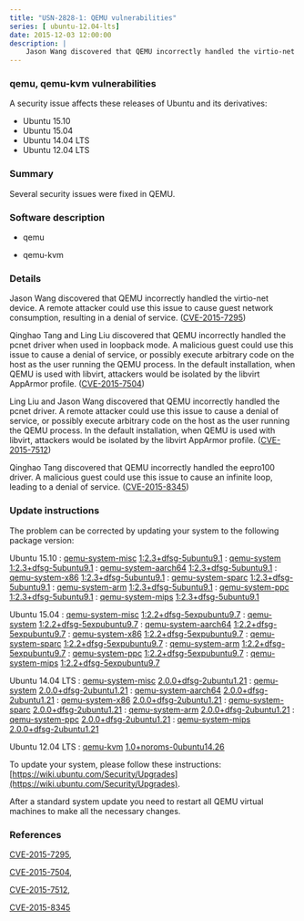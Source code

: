 ```yaml
---
title: "USN-2828-1: QEMU vulnerabilities"
series: [ ubuntu-12.04-lts]
date: 2015-12-03 12:00:00
description: |
    Jason Wang discovered that QEMU incorrectly handled the virtio-net device. A remote attacker could use this issue to cause guest network consumption, resulting in a denial of service. ([CVE-2015-7295](http://people.ubuntu.com/~ubuntu-security/cve/CVE-2015-7295))
--- 
```

 
 


### qemu, qemu-kvm vulnerabilities

A security issue affects these releases of Ubuntu and its derivatives:

* Ubuntu 15.10
* Ubuntu 15.04
* Ubuntu 14.04 LTS
* Ubuntu 12.04 LTS

### Summary

Several security issues were fixed in QEMU. 

### Software description

* qemu 

* qemu-kvm 

### Details

Jason Wang discovered that QEMU incorrectly handled the virtio-net device. A remote attacker could use this issue to cause guest network consumption, resulting in a denial of service. ([CVE-2015-7295](http://people.ubuntu.com/~ubuntu-security/cve/CVE-2015-7295))

Qinghao Tang and Ling Liu discovered that QEMU incorrectly handled the pcnet driver when used in loopback mode. A malicious guest could use this issue to cause a denial of service, or possibly execute arbitrary code on the host as the user running the QEMU process. In the default installation, when QEMU is used with libvirt, attackers would be isolated by the libvirt AppArmor profile. ([CVE-2015-7504](http://people.ubuntu.com/~ubuntu-security/cve/CVE-2015-7504))

Ling Liu and Jason Wang discovered that QEMU incorrectly handled the pcnet driver. A remote attacker could use this issue to cause a denial of service, or possibly execute arbitrary code on the host as the user running the QEMU process. In the default installation, when QEMU is used with libvirt, attackers would be isolated by the libvirt AppArmor profile. ([CVE-2015-7512](http://people.ubuntu.com/~ubuntu-security/cve/CVE-2015-7512))

Qinghao Tang discovered that QEMU incorrectly handled the eepro100 driver. A malicious guest could use this issue to cause an infinite loop, leading to a denial of service. ([CVE-2015-8345](http://people.ubuntu.com/~ubuntu-security/cve/CVE-2015-8345)) 

### Update instructions

The problem can be corrected by updating your system to the following package version:

Ubuntu 15.10
 : [qemu-system-misc](https://launchpad.net/ubuntu/+source/qemu) <span> [1:2.3+dfsg-5ubuntu9.1](https://launchpad.net/ubuntu/+source/qemu/1:2.3+dfsg-5ubuntu9.1) </span> 
 : [qemu-system](https://launchpad.net/ubuntu/+source/qemu) <span> [1:2.3+dfsg-5ubuntu9.1](https://launchpad.net/ubuntu/+source/qemu/1:2.3+dfsg-5ubuntu9.1) </span> 
 : [qemu-system-aarch64](https://launchpad.net/ubuntu/+source/qemu) <span> [1:2.3+dfsg-5ubuntu9.1](https://launchpad.net/ubuntu/+source/qemu/1:2.3+dfsg-5ubuntu9.1) </span> 
 : [qemu-system-x86](https://launchpad.net/ubuntu/+source/qemu) <span> [1:2.3+dfsg-5ubuntu9.1](https://launchpad.net/ubuntu/+source/qemu/1:2.3+dfsg-5ubuntu9.1) </span> 
 : [qemu-system-sparc](https://launchpad.net/ubuntu/+source/qemu) <span> [1:2.3+dfsg-5ubuntu9.1](https://launchpad.net/ubuntu/+source/qemu/1:2.3+dfsg-5ubuntu9.1) </span> 
 : [qemu-system-arm](https://launchpad.net/ubuntu/+source/qemu) <span> [1:2.3+dfsg-5ubuntu9.1](https://launchpad.net/ubuntu/+source/qemu/1:2.3+dfsg-5ubuntu9.1) </span> 
 : [qemu-system-ppc](https://launchpad.net/ubuntu/+source/qemu) <span> [1:2.3+dfsg-5ubuntu9.1](https://launchpad.net/ubuntu/+source/qemu/1:2.3+dfsg-5ubuntu9.1) </span> 
 : [qemu-system-mips](https://launchpad.net/ubuntu/+source/qemu) <span> [1:2.3+dfsg-5ubuntu9.1](https://launchpad.net/ubuntu/+source/qemu/1:2.3+dfsg-5ubuntu9.1) </span> 

Ubuntu 15.04
 : [qemu-system-misc](https://launchpad.net/ubuntu/+source/qemu) <span> [1:2.2+dfsg-5expubuntu9.7](https://launchpad.net/ubuntu/+source/qemu/1:2.2+dfsg-5expubuntu9.7) </span> 
 : [qemu-system](https://launchpad.net/ubuntu/+source/qemu) <span> [1:2.2+dfsg-5expubuntu9.7](https://launchpad.net/ubuntu/+source/qemu/1:2.2+dfsg-5expubuntu9.7) </span> 
 : [qemu-system-aarch64](https://launchpad.net/ubuntu/+source/qemu) <span> [1:2.2+dfsg-5expubuntu9.7](https://launchpad.net/ubuntu/+source/qemu/1:2.2+dfsg-5expubuntu9.7) </span> 
 : [qemu-system-x86](https://launchpad.net/ubuntu/+source/qemu) <span> [1:2.2+dfsg-5expubuntu9.7](https://launchpad.net/ubuntu/+source/qemu/1:2.2+dfsg-5expubuntu9.7) </span> 
 : [qemu-system-sparc](https://launchpad.net/ubuntu/+source/qemu) <span> [1:2.2+dfsg-5expubuntu9.7](https://launchpad.net/ubuntu/+source/qemu/1:2.2+dfsg-5expubuntu9.7) </span> 
 : [qemu-system-arm](https://launchpad.net/ubuntu/+source/qemu) <span> [1:2.2+dfsg-5expubuntu9.7](https://launchpad.net/ubuntu/+source/qemu/1:2.2+dfsg-5expubuntu9.7) </span> 
 : [qemu-system-ppc](https://launchpad.net/ubuntu/+source/qemu) <span> [1:2.2+dfsg-5expubuntu9.7](https://launchpad.net/ubuntu/+source/qemu/1:2.2+dfsg-5expubuntu9.7) </span> 
 : [qemu-system-mips](https://launchpad.net/ubuntu/+source/qemu) <span> [1:2.2+dfsg-5expubuntu9.7](https://launchpad.net/ubuntu/+source/qemu/1:2.2+dfsg-5expubuntu9.7) </span> 

Ubuntu 14.04 LTS
 : [qemu-system-misc](https://launchpad.net/ubuntu/+source/qemu) <span> [2.0.0+dfsg-2ubuntu1.21](https://launchpad.net/ubuntu/+source/qemu/2.0.0+dfsg-2ubuntu1.21) </span> 
 : [qemu-system](https://launchpad.net/ubuntu/+source/qemu) <span> [2.0.0+dfsg-2ubuntu1.21](https://launchpad.net/ubuntu/+source/qemu/2.0.0+dfsg-2ubuntu1.21) </span> 
 : [qemu-system-aarch64](https://launchpad.net/ubuntu/+source/qemu) <span> [2.0.0+dfsg-2ubuntu1.21](https://launchpad.net/ubuntu/+source/qemu/2.0.0+dfsg-2ubuntu1.21) </span> 
 : [qemu-system-x86](https://launchpad.net/ubuntu/+source/qemu) <span> [2.0.0+dfsg-2ubuntu1.21](https://launchpad.net/ubuntu/+source/qemu/2.0.0+dfsg-2ubuntu1.21) </span> 
 : [qemu-system-sparc](https://launchpad.net/ubuntu/+source/qemu) <span> [2.0.0+dfsg-2ubuntu1.21](https://launchpad.net/ubuntu/+source/qemu/2.0.0+dfsg-2ubuntu1.21) </span> 
 : [qemu-system-arm](https://launchpad.net/ubuntu/+source/qemu) <span> [2.0.0+dfsg-2ubuntu1.21](https://launchpad.net/ubuntu/+source/qemu/2.0.0+dfsg-2ubuntu1.21) </span> 
 : [qemu-system-ppc](https://launchpad.net/ubuntu/+source/qemu) <span> [2.0.0+dfsg-2ubuntu1.21](https://launchpad.net/ubuntu/+source/qemu/2.0.0+dfsg-2ubuntu1.21) </span> 
 : [qemu-system-mips](https://launchpad.net/ubuntu/+source/qemu) <span> [2.0.0+dfsg-2ubuntu1.21](https://launchpad.net/ubuntu/+source/qemu/2.0.0+dfsg-2ubuntu1.21) </span> 

Ubuntu 12.04 LTS
 : [qemu-kvm](https://launchpad.net/ubuntu/+source/qemu-kvm) <span> [1.0+noroms-0ubuntu14.26](https://launchpad.net/ubuntu/+source/qemu-kvm/1.0+noroms-0ubuntu14.26) </span> 

To update your system, please follow these instructions: [https://wiki.ubuntu.com/Security/Upgrades](https://wiki.ubuntu.com/Security/Upgrades).

After a standard system update you need to restart all QEMU virtual machines to make all the necessary changes. 

### References

 
 [CVE-2015-7295](http://people.ubuntu.com/~ubuntu-security/cve/CVE-2015-7295), 

 [CVE-2015-7504](http://people.ubuntu.com/~ubuntu-security/cve/CVE-2015-7504), 

 [CVE-2015-7512](http://people.ubuntu.com/~ubuntu-security/cve/CVE-2015-7512), 

 [CVE-2015-8345](http://people.ubuntu.com/~ubuntu-security/cve/CVE-2015-8345)
 

